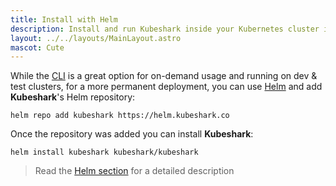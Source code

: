 ```yaml
---
title: Install with Helm
description: Install and run Kubeshark inside your Kubernetes cluster in seconds.
layout: ../../layouts/MainLayout.astro
mascot: Cute
---
```


While the [CLI](/en/install) is a great option for on-demand usage and running on dev & test clusters, for a more permanent deployment, you can use [Helm](https://helm.sh/) and add **Kubeshark**'s Helm repository:

```shell
helm repo add kubeshark https://helm.kubeshark.co
```
Once the repository was added you can install **Kubeshark**:
```shell 
helm install kubeshark kubeshark/kubeshark
```
> Read the [Helm section](https://github.com/kubeshark/kubeshark/blob/master/helm-chart/README.md) for a detailed description